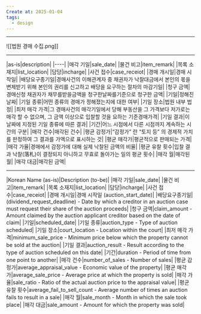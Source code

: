 ```yaml
---
Create at: 2025-01-04
tags:
  - design
---
```

---

![[법원 경매 수집.png]]

---
 
|as-is|description|
|----|
|매각 기일|sale_date|
|물건 비고|item_remark|
|목록 소재지|list_location|
|담당|incharge|
|사건 접수|case_receiot|
|경매 개시일|경매 시작일|
|배당요구종기일|경매사건의 이해관계자 중 채권자가 낙찰대금에서 본인의 몫을 변제받기 위해 본인의 권리를 신고하고 배당을 요구하는 절차의 마감기일|
|청구 금액|경매신청 채권자가 채무를받을금액을 청구한날짜를기준으로 청구한 금액|
|기일|정해진 날짜|
|기일 종류|어떤 종류의 경매가 정해졌는지에 대한 여부|
|기일 장소|법원 내부 법정|
|최저 매각 가격|그 경매사건의 매각기일에서 당해 부동산을 그 가격보다 저가로는 매각 할 수 없으며, 그 금액 이상으로 입찰할 것을 요하는 기준경매가격|
|기일 결과|이 날짜에 지정된 기일 종류에 따른 결과|
|기간|어느 시점에서 다른 시점까지 계속하는 시간의 구분|
|매각 건수|매각된 건수|
|평균 감정가|“감정가” 란 “토지 등” 의 경제적 가치를 판정하여 그 결과를 가액으로 표시하는 것|
|평균 매각가|평균적으로 판매되는 가격|
|매각 가율|경매에서 감정가에 대해 실제 낙찰된 금액의 비율|
|평균 유찰 횟수|입찰 결과 낙찰(落札)이 결정되지 아니하고 무효로 돌아가는 일의 평균 횟수|
|매각 월|매각된 월|
|매각 대금|매각된 금액|

---


|Korean Name (as-is)|Description (to-be)|
|매각 기일|sale_date|
|물건 비고|item_remark|
|목록 소재지|list_location|
|담당|incharge|
|사건 접수|case_receiot|
|경매 개시일|경매 시작일 (auction_start_date)|
|배당요구종기일|(dividend_request_deadline) - Date by which a creditor in an auction case must request their share of the auction proceeds|
|청구 금액|claim_amount - Amount claimed by the auction applicant creditor based on the date of claim|
|기일|scheduled_date|
|기일 종류|auction_type - Type of auction scheduled|
|기일 장소|court_location - Location within the court|
|최저 매각 가격|minimum_sale_price - Minimum price below which the property cannot be sold at the auction|
|기일 결과|auction_result - Result according to the type of auction scheduled on this date|
|기간|duration - Period of time from one point to another|
|매각 건수|number_of_sales - Number of sales|
|평균 감정가|average_appraisal_value - Economic value of the property|
|평균 매각가|average_sale_price - Average price at which the property is sold|
|매각 가율|sale_ratio - Ratio of the actual auction price to the appraisal value|
|평균 유찰 횟수|average_fail_to_sell_count - Average number of times an auction fails to result in a sale|
|매각 월|sale_month - Month in which the sale took place|
|매각 대금|sale_amount - Amount for which the property was sold|